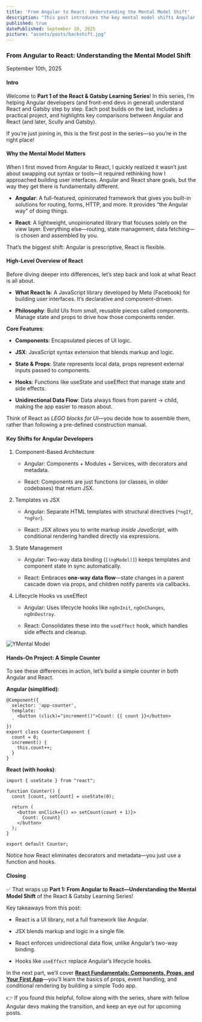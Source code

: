 ```yaml
---
title: 'From Angular to React: Understanding the Mental Model Shift'
description: "This post introduces the key mental model shifts Angular developers need to embrace when learning React, highlighting differences in components, templates, state management, and lifecycle handling—complete with a hands-on counter example in both frameworks."
published: true
datePublished: September 10, 2025
picture: "assets/posts/backshift.jpg"
---
```


### From Angular to React: Understanding the Mental Model Shift

September 10th, 2025

#### Intro

Welcome to **Part 1 of the React & Gatsby Learning Series**!
In this series, I’m helping Angular developers (and front-end devs in general) understand React and Gatsby step by step. Each post builds on the last, includes a practical project, and highlights key comparisons between Angular and React (and later, Scully and Gatsby).

If you’re just joining in, this is the first post in the series—so you’re in the right place!

#### Why the Mental Model Matters

When I first moved from Angular to React, I quickly realized it wasn’t just about swapping out syntax or tools—it required rethinking how I approached building user interfaces. Angular and React share goals, but the way they get there is fundamentally different.

- **Angular**: A full-featured, opinionated framework that gives you built-in solutions for routing, forms, HTTP, and more. It provides “the Angular way” of doing things.

- **React**: A lightweight, unopinionated library that focuses solely on the view layer. Everything else—routing, state management, data fetching—is chosen and assembled by you.

That’s the biggest shift: Angular is prescriptive, React is flexible.

#### High-Level Overview of React

Before diving deeper into differences, let’s step back and look at what React is all about.

- **What React Is**: A JavaScript library developed by Meta (Facebook) for building user interfaces. It’s declarative and component-driven.

- **Philosophy**: Build UIs from small, reusable pieces called components. Manage state and props to drive how those components render.

**Core Features**:

- **Components**: Encapsulated pieces of UI logic.

- **JSX**: JavaScript syntax extension that blends markup and logic.

- **State & Props**: State represents local data, props represent external inputs passed to components.

- **Hooks**: Functions like useState and useEffect that manage state and side effects.

- **Unidirectional Data Flow**: Data always flows from parent → child, making the app easier to reason about.

Think of React as *LEGO blocks for UI*—you decide how to assemble them, rather than following a pre-defined construction manual.

#### Key Shifts for Angular Developers

1. Component-Based Architecture

    - Angular: Components + Modules + Services, with decorators and metadata.

    - React: Components are just functions (or classes, in older codebases) that return JSX.

2. Templates vs JSX

    - Angular: Separate HTML templates with structural directives (`*ngIf`, `*ngFor`).

    - React: JSX allows you to write markup *inside JavaScript*, with conditional rendering handled directly via expressions.

3. State Management

    - Angular: Two-way data binding (`[(ngModel)]`) keeps templates and component state in sync automatically.

    - React: Embraces **one-way data flow**—state changes in a parent cascade down via props, and children notify parents via callbacks.

4. Lifecycle Hooks vs useEffect

    - Angular: Uses lifecycle hooks like `ngOnInit`, `ngOnChanges`, `ngOnDestroy`.

    - React: Consolidates these into the `useEffect` hook, which handles side effects and cleanup.

![YMental Model](/assets/posts/angularreactmentalmodel.png)

#### Hands-On Project: A Simple Counter

To see these differences in action, let’s build a simple counter in both Angular and React.

**Angular (simplified)**:

```
@Component({
  selector: 'app-counter',
  template: `
    <button (click)="increment()">Count: {{ count }}</button>
  `
})
export class CounterComponent {
  count = 0;
  increment() {
    this.count++;
  }
}
```

**React (with hooks)**:

```
import { useState } from "react";

function Counter() {
  const [count, setCount] = useState(0);

  return (
    <button onClick={() => setCount(count + 1)}>
      Count: {count}
    </button>
  );
}

export default Counter;
```

Notice how React eliminates decorators and metadata—you just use a function and hooks.

#### Closing

✅ That wraps up **Part 1: From Angular to React—Understanding the Mental Model Shift** of the React & Gatsby Learning Series!

Key takeaways from this post:

- React is a UI library, not a full framework like Angular.

- JSX blends markup and logic in a single file.

- React enforces unidirectional data flow, unlike Angular’s two-way binding.

- Hooks like `useEffect` replace Angular’s lifecycle hooks.

In the next part, we’ll cover <a href="https://christopherschedler.com/posts/react-fundamentals:-components,-props,-and-your-first-app">**React Fundamentals: Components, Props, and Your First App**</a>—you’ll learn the basics of props, event handling, and conditional rendering by building a simple Todo app.

👉 If you found this helpful, follow along with the series, share with fellow Angular devs making the transition, and keep an eye out for upcoming posts.